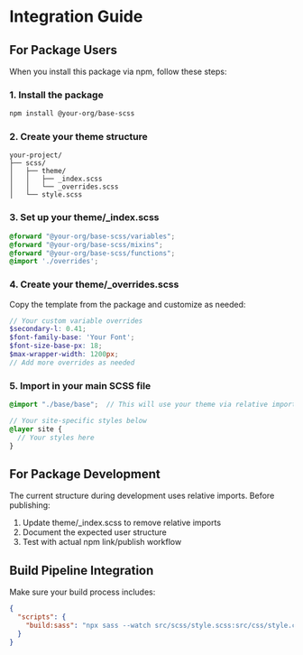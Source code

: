 # Integration Guide

## For Package Users

When you install this package via npm, follow these steps:

### 1. Install the package
```bash
npm install @your-org/base-scss
```

### 2. Create your theme structure
```
your-project/
├── scss/
│   ├── theme/
│   │   ├── _index.scss
│   │   └── _overrides.scss
│   └── style.scss
```

### 3. Set up your theme/_index.scss
```scss
@forward "@your-org/base-scss/variables";
@forward "@your-org/base-scss/mixins";
@forward "@your-org/base-scss/functions";
@import './overrides';
```

### 4. Create your theme/_overrides.scss
Copy the template from the package and customize as needed:
```scss
// Your custom variable overrides
$secondary-l: 0.41;
$font-family-base: 'Your Font';
$font-size-base-px: 18;
$max-wrapper-width: 1200px;
// Add more overrides as needed
```

### 5. Import in your main SCSS file
```scss
@import "./base/base";  // This will use your theme via relative import

// Your site-specific styles below
@layer site {
  // Your styles here
}
```

## For Package Development

The current structure during development uses relative imports. Before publishing:

1. Update theme/_index.scss to remove relative imports
2. Document the expected user structure
3. Test with actual npm link/publish workflow

## Build Pipeline Integration

Make sure your build process includes:
```json
{
  "scripts": {
    "build:sass": "npx sass --watch src/scss/style.scss:src/css/style.css --style=expanded --source-map"
  }
}
```
